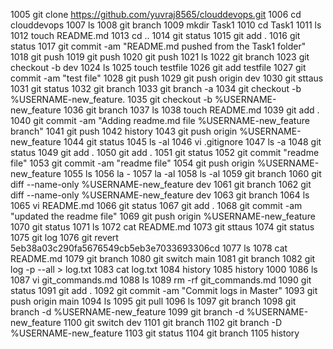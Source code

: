 1005  git clone https://github.com/yuvraj8565/clouddevops.git
 1006  cd clouddevops
 1007  ls
 1008  git branch
 1009  mkdir Task1
 1010  cd Task1
 1011  ls
 1012  touch README.md
 1013  cd ..
 1014  git status
 1015  git add .
 1016  git status
 1017  git commit -am "README.md pushed from the Task1 folder"
 1018  git push
 1019  git push
 1020  git push
 1021  ls
 1022  git branch
 1023  git checkout -b dev
 1024  ls
 1025  touch testfile
 1026  git add testfile
 1027  git commit -am "test file"
 1028  git push
 1029  git push origin dev
 1030  git sttaus
 1031  git status
 1032  git branch
 1033  git branch -a
 1034  git checkout -b %USERNAME-new_feature.
 1035  git checkout -b %USERNAME-new_feature
 1036  git branch
 1037  ls
 1038  touch README.md
 1039  git add .
 1040  git commit -am "Adding readme.md file %USERNAME-new_feature branch"
 1041  git push
 1042  history
 1043  git push origin %USERNAME-new_feature
 1044  git status
 1045  ls -al
 1046  vi .gitignore
 1047  ls -a
 1048  git status
 1049  git add .
 1050  git add .
 1051  git status
 1052  git commit "readme file"
 1053  git commit -am "readme file"
 1054  git push origin %USERNAME-new_feature
 1055  ls
 1056  la -
 1057  la -al
 1058  ls -al
 1059  git branch
 1060  git diff --name-only  %USERNAME-new_feature dev
 1061  git branch
 1062  git diff --name-only  %USERNAME-new_feature dev
 1063  git branch
 1064  ls
 1065  vi README.md
 1066  git status
 1067  git add .
 1068  git commit -am "updated the readme file"
 1069  git push origin %USERNAME-new_feature
 1070  git status
 1071  ls
 1072  cat README.md
 1073  git sttaus
 1074  git status
 1075  git log
 1076  git revert 5eb38a03c290fa5676549cb5eb3e7033693306cd
 1077  ls
 1078  cat README.md
 1079  git branch
 1080  git switch main
 1081  git branch
 1082  git log -p --all > log.txt
 1083  cat log.txt
 1084  history
 1085  history 1000
 1086  ls
 1087  vi git_commands.md
 1088  ls
 1089  rm -rf git_commands.md
 1090  git status
 1091  git add .
 1092  git commit -am "Commit logs in Master"
 1093  git push origin main
 1094  ls
 1095  git pull
 1096  ls
 1097  git branch
 1098  git branch -d %USERNAME-new_feature
 1099  git branch -d %USERNAME-new_feature
 1100  git switch dev
 1101  git branch
 1102  git branch -D %USERNAME-new_feature
 1103  git status
 1104  git branch
 1105  history
